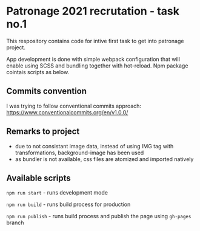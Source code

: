 # Patronage 2021 recrutation - task no.1

This respository contains code for intive first task to get into patronage project.

App development is done with simple webpack configuration that will enable using SCSS and bundling together with hot-reload. Npm package cointais scripts as below.

## Commits convention

I was trying to follow conventional commits approach: https://www.conventionalcommits.org/en/v1.0.0/

## Remarks to project

- due to not consistant image data, instead of using IMG tag with transformations, background-image has been used
- as bundler is not available, css files are atomized and imported natively


## Available scripts

`npm run start` - runs development mode

`npm run build` - runs build process for production

`npm run publish` - runs build process and publish the page using `gh-pages` branch

